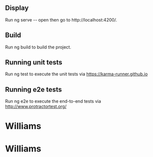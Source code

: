 
## Display

Run ng serve -- open then go to http://localhost:4200/.

## Build

Run ng build to build the project.

## Running unit tests

Run ng test to execute the unit tests via https://karma-runner.github.io

## Running e2e tests

Run ng e2e to execute the end-to-end tests via http://www.protractortest.org/
# Williams
# Williams
